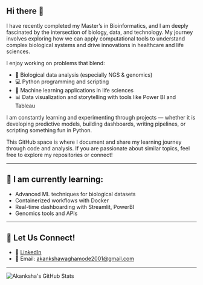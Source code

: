 ## Hi there 👋

I have recently completed my Master’s in Bioinformatics, and I am deeply fascinated by the intersection of biology, data, and technology. My journey involves exploring how we can apply computational tools to understand complex biological systems and drive innovations in healthcare and life sciences.

I enjoy working on problems that blend:
- 🧬 Biological data analysis (especially NGS & genomics)
- 💻 Python programming and scripting
- 🤖 Machine learning applications in life sciences
- 📊 Data visualization and storytelling with tools like Power BI and Tableau

I am constantly learning and experimenting through projects — whether it is developing predictive models, building dashboards, writing pipelines, or scripting something fun in Python.

This GitHub space is where I document and share my learning journey through code and analysis. If you are passionate about similar topics, feel free to explore my repositories or connect!

---

## 🌱 I am currently learning:
- Advanced ML techniques for biological datasets  
- Containerized workflows with Docker  
- Real-time dashboarding with Streamlit, PowerBI  
- Genomics tools and APIs

---

## 🤝 Let Us Connect!
- 💼 [LinkedIn](https://www.linkedin.com/in/akanksha-waghamode-25aa9724a/)
- 📧 Email: akankshawaghamode2001@gmail.com

---

![Akanksha's GitHub Stats](https://github-readme-stats.vercel.app/api?username=akanksha3-3&show_icons=true&theme=gruvbox)
